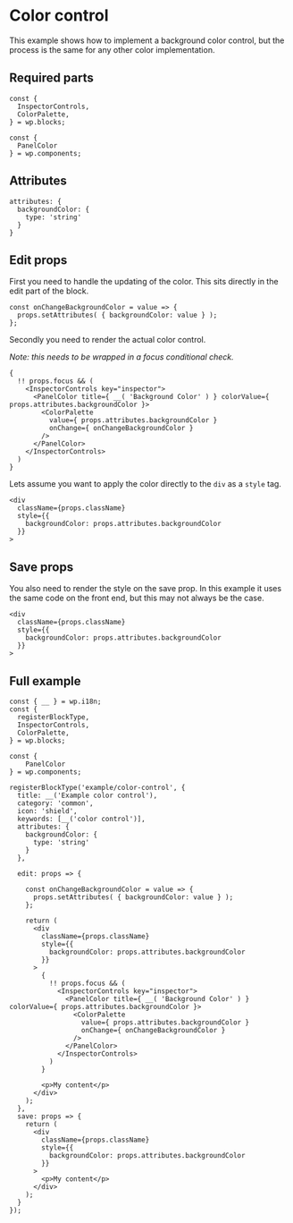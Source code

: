 # Color control

This example shows how to implement a background color control, but the process is the same for any other color implementation.

## Required parts

```
const {
  InspectorControls,
  ColorPalette,
} = wp.blocks;

const {
  PanelColor
} = wp.components;
```

## Attributes

```
attributes: {
  backgroundColor: {
    type: 'string'
  }
}
```

## Edit props

First you need to handle the updating of the color. This sits directly in the edit part of the block.

```
const onChangeBackgroundColor = value => {
  props.setAttributes( { backgroundColor: value } );
};
```
Secondly you need to render the actual color control.

*Note: this needs to be wrapped in a focus conditional check.*

```
{
  !! props.focus && (
    <InspectorControls key="inspector">
      <PanelColor title={ __( 'Background Color' ) } colorValue={ props.attributes.backgroundColor }>
        <ColorPalette
          value={ props.attributes.backgroundColor }
          onChange={ onChangeBackgroundColor }
        />
      </PanelColor>
    </InspectorControls>
  )
}
```

Lets assume you want to apply the color directly to the `div` as a `style` tag.

```
<div
  className={props.className}
  style={{
    backgroundColor: props.attributes.backgroundColor
  }}
>
```

## Save props

You also need to render the style on the save prop. In this example it uses the same code on the front end, but this may not always be the case.

```
<div
  className={props.className}
  style={{
    backgroundColor: props.attributes.backgroundColor
  }}
>
```

## Full example

```
const { __ } = wp.i18n;
const {
  registerBlockType,
  InspectorControls,
  ColorPalette,
} = wp.blocks;

const {
    PanelColor
} = wp.components;

registerBlockType('example/color-control', {
  title: __('Example color control'),
  category: 'common',
  icon: 'shield',
  keywords: [__('color control')],
  attributes: {
    backgroundColor: {
      type: 'string'
    }
  },

  edit: props => {

    const onChangeBackgroundColor = value => {
      props.setAttributes( { backgroundColor: value } );
    };

    return (
      <div
        className={props.className}
        style={{
          backgroundColor: props.attributes.backgroundColor
        }}
      >
        {
          !! props.focus && (
            <InspectorControls key="inspector">
              <PanelColor title={ __( 'Background Color' ) } colorValue={ props.attributes.backgroundColor }>
                <ColorPalette
                  value={ props.attributes.backgroundColor }
                  onChange={ onChangeBackgroundColor }
                />
              </PanelColor>
            </InspectorControls>
          )
        }

        <p>My content</p>
      </div>
    );
  },
  save: props => {
    return (
      <div
        className={props.className}
        style={{
          backgroundColor: props.attributes.backgroundColor
        }}
      >
        <p>My content</p>
      </div>
    );
  }
});
```